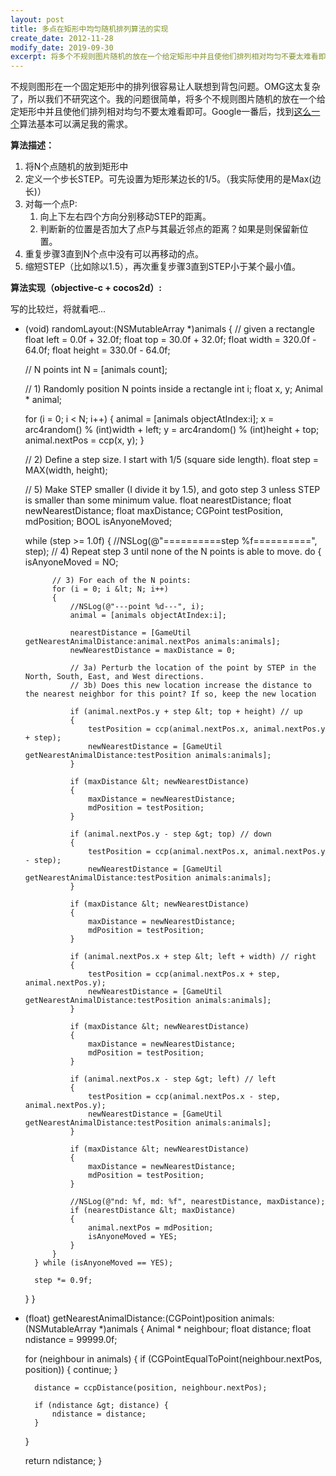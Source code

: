 ```yaml
---
layout: post
title: 多点在矩形中均匀随机排列算法的实现
create_date: 2012-11-28
modify_date: 2019-09-30
excerpt: 将多个不规则图片随机的放在一个给定矩形中并且使他们排列相对均匀不要太难看即可。
--- 
```


不规则图形在一个固定矩形中的排列很容易让人联想到背包问题。OMG这太复杂了，所以我们不研究这个。我的问题很简单，将多个不规则图片随机的放在一个给定矩形中并且使他们排列相对均匀不要太难看即可。Google一番后，找到[这么一个](https://home.comcast.net/~davejanelle/packing.html)算法基本可以满足我的需求。

**算法描述：**

1. 将N个点随机的放到矩形中
2. 定义一个步长STEP。可先设置为矩形某边长的1/5。（我实际使用的是Max(边长)）
3. 对每一个点P:
    1. 向上下左右四个方向分别移动STEP的距离。
    2. 判断新的位置是否加大了点P与其最近邻点的距离？如果是则保留新位置。
4. 重复步骤3直到N个点中没有可以再移动的点。
5. 缩短STEP（比如除以1.5），再次重复步骤3直到STEP小于某个最小值。

**算法实现（objective-c + cocos2d）:**

写的比较烂，将就看吧...

+ (void) randomLayout:(NSMutableArray *)animals
{
    // given a rectangle
    float left = 0.0f + 32.0f;
    float top = 30.0f + 32.0f;
    float width = 320.0f - 64.0f;
    float height = 330.0f - 64.0f;

    // N points
    int N = [animals count];

    // 1) Randomly position N points inside a rectangle
    int i;
    float x, y;
    Animal * animal;

    for (i = 0; i &lt; N; i++)
    {
        animal = [animals objectAtIndex:i];
        x = arc4random() % (int)width + left;
        y = arc4random() % (int)height + top;
        animal.nextPos = ccp(x, y);
    }

    // 2) Define a step size. I start with 1/5 (square side length).
    float step = MAX(width, height);

    // 5) Make STEP smaller (I divide it by 1.5), and goto step 3 unless STEP is smaller than some minimum value.
    float nearestDistance;
    float newNearestDistance;
    float maxDistance;
    CGPoint testPosition, mdPosition;
    BOOL isAnyoneMoved;

    while (step &gt;= 1.0f)
    {
        //NSLog(@"==========step %f==========", step);
        // 4) Repeat step 3 until none of the N points is able to move.
        do
        {
            isAnyoneMoved = NO;

            // 3) For each of the N points:
            for (i = 0; i &lt; N; i++)
            {
                //NSLog(@"---point %d---", i);
                animal = [animals objectAtIndex:i];

                nearestDistance = [GameUtil getNearestAnimalDistance:animal.nextPos animals:animals];
                newNearestDistance = maxDistance = 0;

                // 3a) Perturb the location of the point by STEP in the North, South, East, and West directions.
                // 3b) Does this new location increase the distance to the nearest neighbor for this point? If so, keep the new location

                if (animal.nextPos.y + step &lt; top + height) // up
                {
                    testPosition = ccp(animal.nextPos.x, animal.nextPos.y + step);
                    newNearestDistance = [GameUtil getNearestAnimalDistance:testPosition animals:animals];
                }

                if (maxDistance &lt; newNearestDistance)
                {
                    maxDistance = newNearestDistance;
                    mdPosition = testPosition;
                }

                if (animal.nextPos.y - step &gt; top) // down
                {
                    testPosition = ccp(animal.nextPos.x, animal.nextPos.y - step);
                    newNearestDistance = [GameUtil getNearestAnimalDistance:testPosition animals:animals];
                }

                if (maxDistance &lt; newNearestDistance)
                {
                    maxDistance = newNearestDistance;
                    mdPosition = testPosition;
                }

                if (animal.nextPos.x + step &lt; left + width) // right
                {
                    testPosition = ccp(animal.nextPos.x + step, animal.nextPos.y);
                    newNearestDistance = [GameUtil getNearestAnimalDistance:testPosition animals:animals];
                }

                if (maxDistance &lt; newNearestDistance)
                {
                    maxDistance = newNearestDistance;
                    mdPosition = testPosition;
                }

                if (animal.nextPos.x - step &gt; left) // left
                {
                    testPosition = ccp(animal.nextPos.x - step, animal.nextPos.y);
                    newNearestDistance = [GameUtil getNearestAnimalDistance:testPosition animals:animals];
                }

                if (maxDistance &lt; newNearestDistance)
                {
                    maxDistance = newNearestDistance;
                    mdPosition = testPosition;
                }

                //NSLog(@"nd: %f, md: %f", nearestDistance, maxDistance);
                if (nearestDistance &lt; maxDistance)
                {
                    animal.nextPos = mdPosition;
                    isAnyoneMoved = YES;
                }
            }
        } while (isAnyoneMoved == YES);

        step *= 0.9f;
    }
}

+ (float) getNearestAnimalDistance:(CGPoint)position animals:(NSMutableArray *)animals
{
    Animal * neighbour;
    float distance;
    float ndistance = 99999.0f;

    for (neighbour in animals)
    {
        if (CGPointEqualToPoint(neighbour.nextPos, position)) {
            continue;
        }

        distance = ccpDistance(position, neighbour.nextPos);

        if (ndistance &gt; distance) {
            ndistance = distance;
        }
    }

    return ndistance;
}
